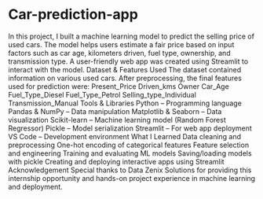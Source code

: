 # Car-prediction-app
In this project, I built a machine learning model to predict the selling price of used cars. The model helps users estimate a fair price based on input factors such as car age, kilometers driven, fuel type, ownership, and transmission type. A user-friendly web app was created using Streamlit to interact with the model.
Dataset & Features Used
The dataset contained information on various used cars. After preprocessing, the final features used for prediction were:
Present_Price
Driven_kms
Owner
Car_Age
Fuel_Type_Diesel
Fuel_Type_Petrol
Selling_type_Individual
Transmission_Manual
Tools & Libraries
Python – Programming language
Pandas & NumPy – Data manipulation
Matplotlib & Seaborn – Data visualization
Scikit-learn – Machine learning model (Random Forest Regressor)
Pickle – Model serialization
Streamlit – For web app deployment
VS Code – Development environment
What I Learned
Data cleaning and preprocessing
One-hot encoding of categorical features
Feature selection and engineering
Training and evaluating ML models
Saving/loading models with pickle
Creating and deploying interactive apps using Streamlit
Acknowledgement
Special thanks to Data Zenix Solutions for providing this internship opportunity and hands-on project experience in machine learning and deployment.
